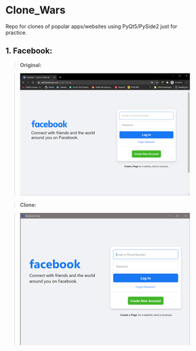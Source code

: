 # Clone_Wars

Repo for clones of popular apps/websites using PyQt5/PySide2 just for practice.

## 1. Facebook:

>  **Original:**

>  <img src='https://raw.githubusercontent.com/CHR-onicles/Clone_Wars/main/Facebook/Log_In_Page/screenshots/fb_site.png' width=800 alt='original_ss'>

>  **Clone:**

> <img src='https://raw.githubusercontent.com/CHR-onicles/Clone_Wars/main/Facebook/Log_In_Page/screenshots/fb_clone.png' width=800 alt='clone_ss'>

